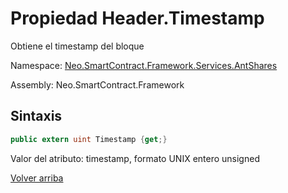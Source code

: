# Propiedad Header.Timestamp

Obtiene el timestamp del bloque

Namespace: [Neo.SmartContract.Framework.Services.AntShares](../../AntShares.md)

Assembly: Neo.SmartContract.Framework

## Sintaxis

```c#
public extern uint Timestamp {get;}
```

Valor del atributo: timestamp, formato UNIX entero unsigned



[Volver arriba](../header.md)

